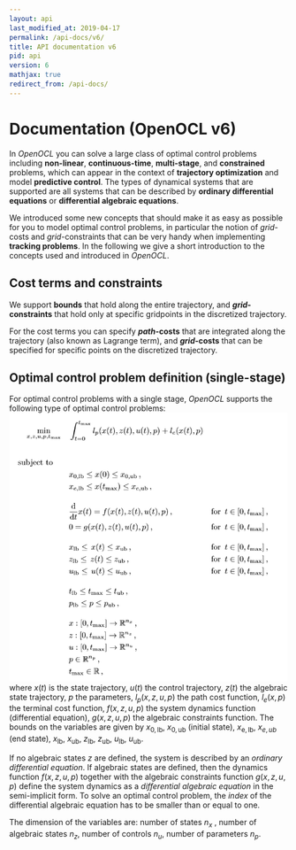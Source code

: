 ```yaml
---
layout: api
last_modified_at: 2019-04-17
permalink: /api-docs/v6/
title: API documentation v6
pid: api
version: 6
mathjax: true
redirect_from: /api-docs/
---
```


# Documentation  (OpenOCL v6)

In *OpenOCL* you can solve a large class of optimal control problems including **non-linear**, **continuous-time**, **multi-stage**, and **constrained** problems, which can appear in the context of **trajectory optimization** and model **predictive control**. The types of dynamical systems that are supported are all systems that can be described by **ordinary differential equations** or **differential algebraic equations**.

We introduced some new concepts that should make it as easy as possible for you to model optimal control problems, in particular the notion of *grid*-costs and *grid*-constraints that can be very handy when implementing **tracking problems**. In the following we give a short introduction to the concepts used and introduced in *OpenOCL*.

## Cost terms and constraints

We support **bounds** that hold along the entire trajectory, and ***grid*-constraints** that hold only at specific gridpoints in the discretized trajectory.

For the cost terms you can specify ***path*-costs** that are integrated along the trajectory (also known as Lagrange term),  and ***grid*-costs** that can be specified for specific points on the discretized trajectory.

## Optimal control problem definition (single-stage)

For optimal control problems with a single stage, *OpenOCL* supports the following type of optimal control problems:
![Single stage optimal control problem](/assets/img/single_stage_problem.PNG)
where $x(t)$ is the state trajectory, $u(t)$ the control trajectory, $z(t)$ the algebraic state trajectory, $p$ the parameters, $l_p(x,z,u,p)$ the path cost function, $l_e(x,p)$ the terminal cost function, $f(x,z,u,p)$ the system dynamics function (differential equation), $g(x,z,u,p)$ the algebraic constraints function. The bounds on the variables are given by $x_\mathrm{0,lb}$, $x_\mathrm{0,ub}$ (initial state), $x_\mathrm{e,lb}$, $x_{e,ub}$ (end state), $x_\mathrm{lb}$, $x_\mathrm{ub}$, $z_\mathrm{lb}$, $z_\mathrm{ub}$, $u_\mathrm{lb}$, $u_\mathrm{ub}$.

If no algebraic states $z$ are defined, the system is described by an *ordinary differential equation*. If algebraic states are defined, then the dynamics function $f(x,z,u,p)$ together with the algebraic constraints function $g(x,z,u,p)$ define the system dynamics as a *differential algebraic equation* in the semi-implicit form. To solve an optimal control problem, the *index* of the differential algebraic equation has to be smaller than or equal to one.

The dimension of the variables are: number of states $n_x$ , number of algebraic states $n_z$, number of controls $n_u$, number of parameters $n_p$.

<!--

## Multi-stage optimal control problems
-->

